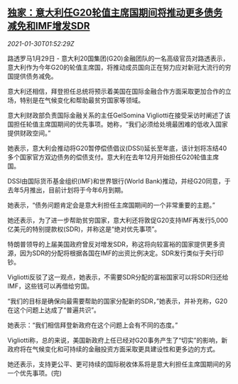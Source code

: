 <!--1611973399000-->
[独家：意大利任G20轮值主席国期间将推动更多债务减免和IMF增发SDR](https://cn.reuters.com/article/italy-g20-debt-imf-0129-idCNKBS29Z047)
------

<div><i>2021-01-30T01:52:29Z</i></div><p>路透罗马1月29日 - 意大利20国集团(G20)金融团队的一名高级官员对路透表示，意大利作为今年G20的轮值主席国，将推动成员国向正在努力应对新冠大流行的穷国提供债务减免。</p><p>意大利还相信，拜登担任总统将预示着美国在国际金融合作方面采取更加合作的立场，特别是在气候变化和帮助最贫穷国家等领域。</p><p>意大利财政部负责国际金融关系的主任GelSomina Vigliotti在接受采访时阐述了该国担任轮值主席国期间的优先事项。她称，“我们必须给处境最困难的低收入国家提供财政空间。”</p><p>她表示，意大利会推动将G20暂停偿债倡议(DSSI)延长至年底，该计划将冻结40多个国家官方双边债务的偿债支付。意大利在去年12月开始担任G20轮值主席国。</p><p>DSSI由国际货币基金组织(IMF)和世界银行(World Bank)推动，并经G20同意，于去年5月推出，目前计划将于今年6月到期。</p><p>她表示，“债务问题肯定会是意大利担任主席国期间的一个非常重要的主题。”</p><p>她还表示，为了进一步帮助贫穷国家，意大利还将敦促G20支持IMF再发行5,000亿美元的特别提款权(SDR)，并称这是“绝对优先事项”。</p><p>特朗普领导的上届美国政府曾反对增发SDR，称这将向较富裕的国家提供更多资源，因为SDR的分配将根据各国在IMF的出资比例决定。SDR发行类似于央行印钞。</p><p>Vigliotti反驳了这一观点，她表示，不需要SDR分配的富裕国家可以将SDR归还给IMF，这些钱可以再借给穷国。</p><p>“我们的目标是确保向最需要帮助的国家分配新的SDR，”她表示，并补充称，G20在这个问题上达成了“普遍共识”。</p><p>她表示：“我们相信拜登新政府在这个问题上会有不同的态度。”</p><p>Vigliotti称，总的来说，美国新政府上任已经对G20事务产生了“切实”的影响，新政府将在气候变化和可持续的金融投资方面采取更具建设性和更多边的方式。</p><p>她还表示，支持更公平、更可持续的国际税收体系将是意大利担任主席国期间的另一个优先事项。(完)</p>
